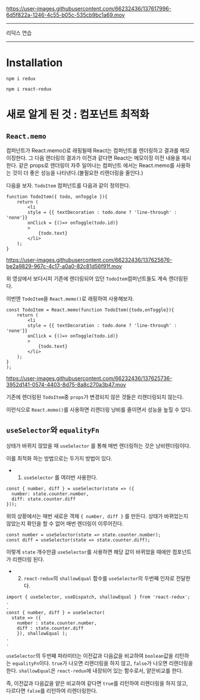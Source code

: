 

https://user-images.githubusercontent.com/66232436/137617996-6d5f822a-1246-4c55-b05c-535cb9bc1a69.mov



- - -
리덕스 연습

- - -
# Installation 

`npm i redux`


`npm i react-redux`

# 새로 알게 된 것 : 컴포넌트 최적화

## `React.memo`
컴퍼넌트가 React.memo()로 래핑될때 React는 컴퍼넌트를 렌더링하고 결과를 메모이징한다.
그 다음 렌더링의 결과가 이전과 같다면 React는 메모이징 이전 내용을 제시한다.
같은 props로 렌더링이 자주 일어나는 컴퍼넌트 에서는 React.memo를 사용하는 것이 더 좋은 성능을 나타낸다.(불필요한 리렌더링을 줄인다.)

다음을 보자. `TodoItem` 컴퍼넌트를 다음과 같이 정의한다.
```JSX
function TodoItem({ todo, onToggle }){
    return (
        <li 
        style = {{ textDecoration : todo.done ? 'line-through' : 'none'}}
        onClick = {()=> onToggle(todo.id)}
        >
            {todo.text}
        </li>
    );
}
```


https://user-images.githubusercontent.com/66232436/137625676-be2a9829-967c-4c17-a0a0-82c81d56f91f.mov


위 영상에서 보다시피 기존에 렌더링되어 있던 `TodoItem`컴퍼넌트들도 계속 렌더링된다.

이번엔 `TodoItem`을 `React.memo()`로 래핑하여 사용해보자.

```JSX
const TodoItem = React.memo(function TodoItem({todo,onToggle}){
    return (
        <li 
        style = {{ textDecoration : todo.done ? 'line-through' : 'none'}}
        onClick = {()=> onToggle(todo.id)}
        >
            {todo.text}
        </li>
    );
}
);
```

https://user-images.githubusercontent.com/66232436/137625736-3952d141-0574-4403-8d75-8a8c270a3b47.mov

기존에 렌더링된 `TodoItem`중 `props`가 변경되지 않은 것들은 리렌더링되지 않는다.

이런식으로 `React.momo()`를 사용하면 리렌더링 낭비를 줄이면서 성능을 높힐 수 있다.


## `useSelector`와 `equalityFn`

상태가 바뀌지 않았을 때 `useSelector` 를 통해 매번 렌더링하는 것은 낭비렌더링이다.

이를 최적화 하는 방법으로는 두가지 방법이 있다.

- 1. `useSelector` 를 여러번 사용한다.

```JSX
const { number, diff } = useSelector(state => ({
  number: state.counter.number,
  diff: state.counter.diff
}));
```
위의 상황에서는 매번 새로운 객체 `{ number, diff }` 를 만든다. 상태가 바뀌었는지 않았는지 확인을 할 수 없어 매번 렌더링이 이루어진다.

```JSX
const number = useSelector(state => state.counter.number);
const diff = useSelector(state => state.counter.diff);
```
이렇게 `state` 개수만큼 `useSelector`를 사용하면 해당 값이 바뀌었을 때에만 컴포넌트가 리렌더링 된다.

- 2. `react-redux`의 `shallowEqual` 함수를 `useSelector`의 두번째 인자로 전달한다.

```JSX
import { useSelector, useDispatch, shallowEqual } from 'react-redux';
.
.
const { number, diff } = useSelector(
  state => ({
    number : state.counter.number,
    diff : state.counter.diff
    }), shallowEqual );
.
.
```
`useSelector`의 두번째 파라미터는 이전값과 다음값을 비교하여 `boolean`값을 리턴하는 `equalityFn`이다.
`true`가 나오면 리렌더링을 하지 않고, `false`가 나오면 리렌더링을 한다.
`shallowEqual`은 `react-redux`에 내장되어 있는 함수로서, 얕은비교를 한다.

즉, 이전값과 다음값을 얕은 비교하여 같다면 `true`를 리턴하여 리렌더링을 하지 않고, 다르다면 `false`를 리턴하여 리렌더링한다.






